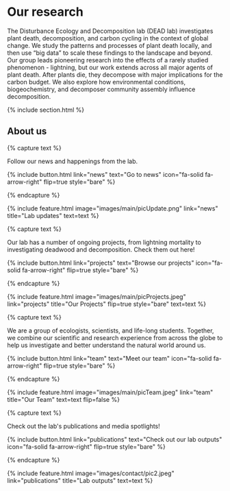 ---
---

# Our research

The Disturbance Ecology and Decomposition lab (DEAD lab) investigates plant death, decomposition, and carbon cycling in the context of global change. We study the patterns and processes of plant death locally, and then use “big data” to scale these findings to the landscape and beyond. Our group leads pioneering research into the effects of a rarely studied phenomenon - lightning, but our work extends across all major agents of plant death.  After plants die, they decompose with major implications for the carbon budget. We also explore how environmental conditions, biogeochemistry, and decomposer community assembly influence decomposition. 

{% include section.html %}

## About us

{% capture text %}

Follow our news and happenings from the lab.

{%
  include button.html
  link="news"
  text="Go to news"
  icon="fa-solid fa-arrow-right"
  flip=true
  style="bare"
%}

{% endcapture %}

{%
  include feature.html
  image="images/main/picUpdate.png"
  link="news"
  title="Lab updates"
  text=text
%}

{% capture text %}

Our lab has a number of ongoing projects, from lightning mortality to investigating deadwood and decomposition. Check them out here!

{%
  include button.html
  link="projects"
  text="Browse our projects"
  icon="fa-solid fa-arrow-right"
  flip=true
  style="bare"
%}

{% endcapture %}

{%
  include feature.html
  image="images/main/picProjects.jpeg"
  link="projects"
  title="Our Projects"
  flip=true
  style="bare"
  text=text
%}

{% capture text %}

We are a group of ecologists, scientists, and life-long students. Together, we combine our scientific and research experience from across the globe to help us investigate and better understand the natural world around us.

{%
  include button.html
  link="team"
  text="Meet our team"
  icon="fa-solid fa-arrow-right"
  flip=true
  style="bare"
%}

{% endcapture %}

{%
  include feature.html
  image="images/main/picTeam.jpeg"
  link="team"
  title="Our Team"
  text=text
  flip=false
%}

{% capture text %}

Check out the lab's publications and media spotlights!

{%
  include button.html
  link="publications"
  text="Check out our lab outputs"
  icon="fa-solid fa-arrow-right"
  flip=true
  style="bare"
%}

{% endcapture %}

{%
  include feature.html
  image="images/contact/pic2.jpeg"
  link="publications"
  title="Lab outputs"
  text=text
%}